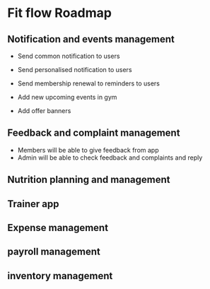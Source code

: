 # Fit flow Roadmap

## Notification and events management

- Send common notification to users
- Send personalised notification to users
- Send membership renewal to reminders to users

- Add new upcoming events in gym
- Add offer banners

## Feedback and complaint management

- Members will be able to give feedback from app
- Admin will be able to check feedback and complaints and reply

## Nutrition planning and management

## Trainer app

## Expense management

## payroll management

## inventory management

